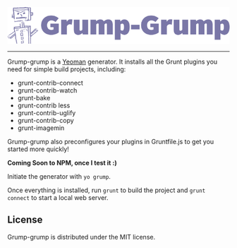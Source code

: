 ![Grump-grump](assets/grump-grump-logo.png)

---------------------

Grump-grump is a [Yeoman](http://yeoman.io) generator. It installs all the Grunt plugins you need for simple build projects,
including:

- grunt-contrib-connect
- grunt-contrib-watch
- grunt-bake
- grunt-contrib less
- grunt-contrib-uglify
- grunt-contrib-copy
- grunt-imagemin

Grump-grump also preconfigures your plugins in Gruntfile.js to get you started more quickly!

**Coming Soon to NPM, once I test it :)**

<!--
## Instructions
To install Grump-grump from npm, open up a console and run:

```
npm install -g yo generator-grump
```
-->

Initiate the generator with `yo grump`.

Once everything is installed, run `grunt` to build the project and `grunt connect` to start a local web server.

## License

Grump-grump is distributed under the MIT license.
